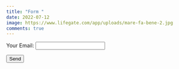 ```yaml
---
title: "Form "
date: 2022-07-12
image: https://www.lifegate.com/app/uploads/mare-fa-bene-2.jpg
comments: true
---
```

<div>

<form name="contact" method="POST" data-netlify="true">
  <p>
    <label>Your Email: <input type="email" name="email" /></label>
  </p>
  <p>
    <button type="submit">Send</button>
  </p>
</form>

</div>
